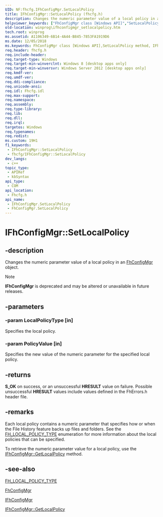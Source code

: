 ```yaml
---
UID: NF:fhcfg.IFhConfigMgr.SetLocalPolicy
title: IFhConfigMgr::SetLocalPolicy (fhcfg.h)
description: Changes the numeric parameter value of a local policy in an FhConfigMgr object.
helpviewer_keywords: ["FhConfigMgr class [Windows API]","SetLocalPolicy method","IFhConfigMgr interface [Windows API]","SetLocalPolicy method","IFhConfigMgr.SetLocalPolicy","IFhConfigMgr::SetLocalPolicy","SetLocalPolicy","SetLocalPolicy method [Windows API]","SetLocalPolicy method [Windows API]","FhConfigMgr class","SetLocalPolicy method [Windows API]","IFhConfigMgr interface","fhcfg/IFhConfigMgr::SetLocalPolicy","winprog.ifhconfigmgr_setlocalpolicy"]
old-location: winprog\ifhconfigmgr_setlocalpolicy.htm
tech.root: winprog
ms.assetid: A1106349-6B14-4A44-B845-7853FA1919D6
ms.date: 12/05/2018
ms.keywords: FhConfigMgr class [Windows API],SetLocalPolicy method, IFhConfigMgr interface [Windows API],SetLocalPolicy method, IFhConfigMgr.SetLocalPolicy, IFhConfigMgr::SetLocalPolicy, SetLocalPolicy, SetLocalPolicy method [Windows API], SetLocalPolicy method [Windows API],FhConfigMgr class, SetLocalPolicy method [Windows API],IFhConfigMgr interface, fhcfg/IFhConfigMgr::SetLocalPolicy, winprog.ifhconfigmgr_setlocalpolicy
req.header: fhcfg.h
req.include-header: 
req.target-type: Windows
req.target-min-winverclnt: Windows 8 [desktop apps only]
req.target-min-winversvr: Windows Server 2012 [desktop apps only]
req.kmdf-ver: 
req.umdf-ver: 
req.ddi-compliance: 
req.unicode-ansi: 
req.idl: Fhcfg.idl
req.max-support: 
req.namespace: 
req.assembly: 
req.type-library: 
req.lib: 
req.dll: 
req.irql: 
targetos: Windows
req.typenames: 
req.redist: 
ms.custom: 19H1
f1_keywords:
 - IFhConfigMgr::SetLocalPolicy
 - fhcfg/IFhConfigMgr::SetLocalPolicy
dev_langs:
 - c++
topic_type:
 - APIRef
 - kbSyntax
api_type:
 - COM
api_location:
 - Fhcfg.h
api_name:
 - IFhConfigMgr.SetLocalPolicy
 - FhConfigMgr.SetLocalPolicy
---
```


# IFhConfigMgr::SetLocalPolicy


## -description

Changes the numeric parameter value of a local policy in an <a href="https://docs.microsoft.com/windows/desktop/DevNotes/fhconfigmgr">FhConfigMgr</a> object.

> [!NOTE] 
> **IFhConfigMgr** is deprecated and may be altered or unavailable in future releases.

## -parameters

### -param LocalPolicyType [in]

Specifies the local policy.

### -param PolicyValue [in]

Specifies the new value of the numeric parameter for the specified local policy.

## -returns

<b>S_OK</b> on success, or an unsuccessful <b>HRESULT</b> value on failure. Possible unsuccessful <b>HRESULT</b> values include values defined in the FhErrors.h header file.

## -remarks

Each local policy contains a numeric parameter that specifies how or when the File History feature backs up files and folders. See the <a href="https://docs.microsoft.com/windows/desktop/api/fhcfg/ne-fhcfg-fh_local_policy_type">FH_LOCAL_POLICY_TYPE</a> enumeration for more information about the local policies that can be specified.

To retrieve the numeric parameter value for a local policy, use the <a href="https://docs.microsoft.com/windows/desktop/api/fhcfg/nf-fhcfg-ifhconfigmgr-getlocalpolicy">IFhConfigMgr::GetLocalPolicy</a> method.

## -see-also

<a href="https://docs.microsoft.com/windows/desktop/api/fhcfg/ne-fhcfg-fh_local_policy_type">FH_LOCAL_POLICY_TYPE</a>



<a href="https://docs.microsoft.com/windows/desktop/DevNotes/fhconfigmgr">FhConfigMgr</a>



<a href="https://docs.microsoft.com/windows/desktop/api/fhcfg/nn-fhcfg-ifhconfigmgr">IFhConfigMgr</a>



<a href="https://docs.microsoft.com/windows/desktop/api/fhcfg/nf-fhcfg-ifhconfigmgr-getlocalpolicy">IFhConfigMgr::GetLocalPolicy</a>

